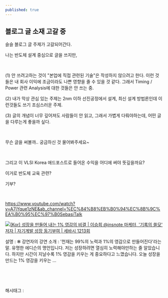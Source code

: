 ```yaml
---
published: true
---
```

## 블로그 글 소재 고갈 중

슬슬 블로그 글 주제가 고갈되어간다.

나는 반도체 설계 중심으로 글을 쓰지만,

​

(1) 안 쓰려고하는 것이 "본업에 직접 관련된 기술"은 작성하지 않으려고 한다. 이런 것들은 내 회사 이익에 조금이라도 나쁜 영향을 줄 수 있을 것 같다. 그래서 Timing / Power 관련 Analysis에 대한 것들은 안 쓰는 중.

(2) 내가 막상 관심 있는 주제는 2nm 이하 선진공정에서 설계, 최신 설계 방법론인데 이런것들도 쓰기 조심스러운 주제.

(3) 글의 개념이 너무 깊어져도 사람들이 안 읽고, 그래서 가볍게 다뤄야하는데, 어떤 글을 다루는게 좋을까 싶다.

​

무슨 글을 써볼까.. 궁금하신 것 물어봐주세요~

​

그리고 이 VLSI Korea 애드포스트로 들어온 수익을 어디에 써야 뜻깊을까요?

이거로 반도체 교육 관련?

기부?

​

https://www.youtube.com/watch?v=A7jYque1zNE&ab_channel=%EC%84%B8%EB%B0%94%EC%8B%9C%EA%B0%95%EC%97%B0SebasiTalk

[![(Kor) 성장을 만들어 내는 1% 영감의 비결 | 이승희 @insnote  마케터, '기록의 쓸모' 저자 | 자기계발 성장 동기부여 | 세바시 1213회](https://i.ytimg.com/vi/A7jYque1zNE/hqdefault.jpg)](https://www.youtube.com/watch?v=A7jYque1zNE&ab_channel=%EC%84%B8%EB%B0%94%EC%8B%9C%EA%B0%95%EC%97%B0SebasiTalk)

설명 : ✻ 강연자의 강연 소개 : '천재는 99%의 노력과 1%의 영감으로 만들어진다'라는 말. 유명한 에디슨의 명언입니다. 저는 성장하려면 열심히 노력해야만하는 줄 알았습니다. 하지만 시간이 지날수록 1% 영감을 키우는 게 중요하다고 느꼈습니다. 오늘 성장을 만드는 1% 영감을 키우는 ...

​

​

 해시태그 : 